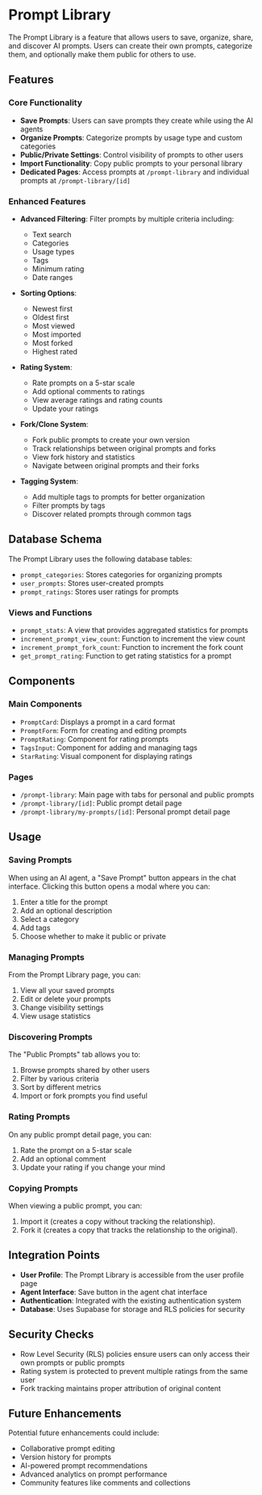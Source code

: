 # Prompt Library

The Prompt Library is a feature that allows users to save, organize, share, and discover AI prompts. Users can create their own prompts, categorize them, and optionally make them public for others to use.

## Features

### Core Functionality

- **Save Prompts**: Users can save prompts they create while using the AI agents
- **Organize Prompts**: Categorize prompts by usage type and custom categories
- **Public/Private Settings**: Control visibility of prompts to other users
- **Import Functionality**: Copy public prompts to your personal library
- **Dedicated Pages**: Access prompts at `/prompt-library` and individual prompts at `/prompt-library/[id]`

### Enhanced Features

- **Advanced Filtering**: Filter prompts by multiple criteria including:
  - Text search
  - Categories
  - Usage types
  - Tags
  - Minimum rating
  - Date ranges
  
- **Sorting Options**:
  - Newest first
  - Oldest first
  - Most viewed
  - Most imported
  - Most forked
  - Highest rated

- **Rating System**:
  - Rate prompts on a 5-star scale
  - Add optional comments to ratings
  - View average ratings and rating counts
  - Update your ratings

- **Fork/Clone System**:
  - Fork public prompts to create your own version
  - Track relationships between original prompts and forks
  - View fork history and statistics
  - Navigate between original prompts and their forks

- **Tagging System**:
  - Add multiple tags to prompts for better organization
  - Filter prompts by tags
  - Discover related prompts through common tags

## Database Schema

The Prompt Library uses the following database tables:

- `prompt_categories`: Stores categories for organizing prompts
- `user_prompts`: Stores user-created prompts
- `prompt_ratings`: Stores user ratings for prompts

### Views and Functions

- `prompt_stats`: A view that provides aggregated statistics for prompts
- `increment_prompt_view_count`: Function to increment the view count
- `increment_prompt_fork_count`: Function to increment the fork count
- `get_prompt_rating`: Function to get rating statistics for a prompt

## Components

### Main Components

- `PromptCard`: Displays a prompt in a card format
- `PromptForm`: Form for creating and editing prompts
- `PromptRating`: Component for rating prompts
- `TagsInput`: Component for adding and managing tags
- `StarRating`: Visual component for displaying ratings

### Pages

- `/prompt-library`: Main page with tabs for personal and public prompts
- `/prompt-library/[id]`: Public prompt detail page
- `/prompt-library/my-prompts/[id]`: Personal prompt detail page

## Usage

### Saving Prompts

When using an AI agent, a "Save Prompt" button appears in the chat interface. Clicking this button opens a modal where you can:

1. Enter a title for the prompt
2. Add an optional description
3. Select a category
4. Add tags
5. Choose whether to make it public or private

### Managing Prompts

From the Prompt Library page, you can:

1. View all your saved prompts
2. Edit or delete your prompts
3. Change visibility settings
4. View usage statistics

### Discovering Prompts

The "Public Prompts" tab allows you to:

1. Browse prompts shared by other users
2. Filter by various criteria
3. Sort by different metrics
4. Import or fork prompts you find useful

### Rating Prompts

On any public prompt detail page, you can:

1. Rate the prompt on a 5-star scale
2. Add an optional comment
3. Update your rating if you change your mind

### Copying Prompts

When viewing a public prompt, you can:

1. Import it (creates a copy without tracking the relationship).
2. Fork it (creates a copy that tracks the relationship to the original).

## Integration Points

- **User Profile**: The Prompt Library is accessible from the user profile page
- **Agent Interface**: Save button in the agent chat interface
- **Authentication**: Integrated with the existing authentication system
- **Database**: Uses Supabase for storage and RLS policies for security

## Security Checks

- Row Level Security (RLS) policies ensure users can only access their own prompts or public prompts
- Rating system is protected to prevent multiple ratings from the same user
- Fork tracking maintains proper attribution of original content

## Future Enhancements

Potential future enhancements could include:

- Collaborative prompt editing
- Version history for prompts
- AI-powered prompt recommendations
- Advanced analytics on prompt performance
- Community features like comments and collections
